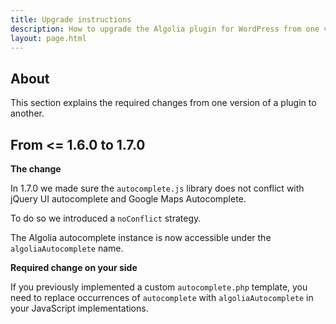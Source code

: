 ```yaml
---
title: Upgrade instructions
description: How to upgrade the Algolia plugin for WordPress from one version to another.
layout: page.html
---
```

## About

This section explains the required changes from one version of a plugin to another.


## From <= 1.6.0 to 1.7.0

**The change**

In 1.7.0 we made sure the `autocomplete.js` library does not conflict with jQuery UI autocomplete and Google Maps Autocomplete.

To do so we introduced a `noConflict` strategy.

The Algolia autocomplete instance is now accessible under the `algoliaAutocomplete` name.

**Required change on your side**

If you previously implemented a custom `autocomplete.php` template, you need to replace occurrences of `autocomplete` with `algoliaAutocomplete` in your JavaScript implementations.




